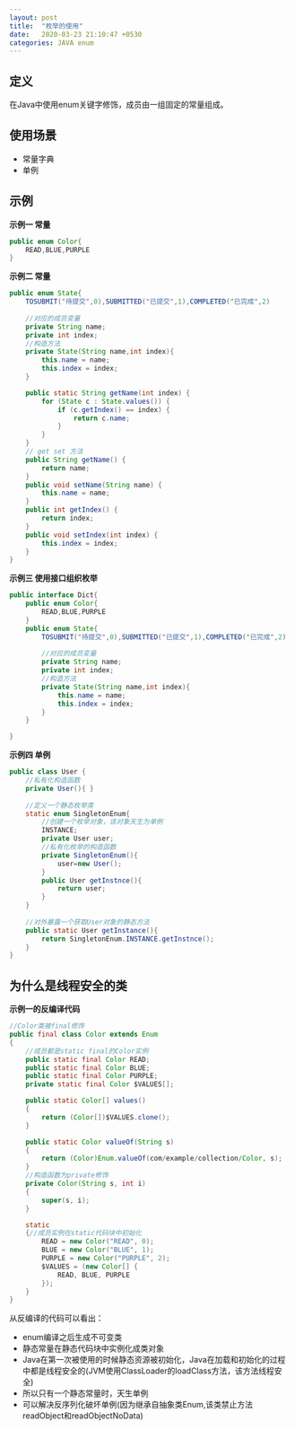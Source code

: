 ```yaml
---
layout: post
title:  "枚举的使用"
date:   2020-03-23 21:10:47 +0530
categories: JAVA enum
---
```

## 定义
在Java中使用enum关键字修饰，成员由一组固定的常量组成。

## 使用场景
- 常量字典
- 单例

## 示例
**示例一 常量**
```java
public enum Color{
    READ,BLUE,PURPLE
}
```

**示例二 常量**
```java
public enum State{
    TOSUBMIT("待提交",0),SUBMITTED("已提交",1),COMPLETED("已完成",2)
    
    //对应的成员变量
    private String name;
    private int index;
    //构造方法
    private State(String name,int index){
        this.name = name;
        this.index = index;
    }

    public static String getName(int index) {
        for (State c : State.values()) {
            if (c.getIndex() == index) {
                return c.name;
            }
        }
    }
    // get set 方法
    public String getName() {
        return name;
    }
    public void setName(String name) {
        this.name = name;
    }
    public int getIndex() {
        return index;
    }
    public void setIndex(int index) {
        this.index = index;
    }
}
```
**示例三 使用接口组织枚举**
```java
public interface Dict{
    public enum Color{
        READ,BLUE,PURPLE
    }
    public enum State{
        TOSUBMIT("待提交",0),SUBMITTED("已提交",1),COMPLETED("已完成",2)
        
        //对应的成员变量
        private String name;
        private int index;
        //构造方法
        private State(String name,int index){
            this.name = name;
            this.index = index;
        }
    }

}
```
**示例四 单例**
```java
public class User {
    //私有化构造函数
    private User(){ }
 
    //定义一个静态枚举类
    static enum SingletonEnum{
        //创建一个枚举对象，该对象天生为单例
        INSTANCE;
        private User user;
        //私有化枚举的构造函数
        private SingletonEnum(){
            user=new User();
        }
        public User getInstnce(){
            return user;
        }
    }
 
    //对外暴露一个获取User对象的静态方法
    public static User getInstance(){
        return SingletonEnum.INSTANCE.getInstnce();
    }
}
```
## 为什么是线程安全的类
**示例一的反编译代码**
```java
//Color类被final修饰
public final class Color extends Enum
{
    //成员都是static final的Color实例
	public static final Color READ;
	public static final Color BLUE;
	public static final Color PURPLE;
	private static final Color $VALUES[];

	public static Color[] values()
	{
		return (Color[])$VALUES.clone();
	}

	public static Color valueOf(String s)
	{
		return (Color)Enum.valueOf(com/example/collection/Color, s);
	}
    //构造函数为private修饰
	private Color(String s, int i)
	{
		super(s, i);
	}

	static 
	{//成员实例在static代码块中初始化
		READ = new Color("READ", 0);
		BLUE = new Color("BLUE", 1);
		PURPLE = new Color("PURPLE", 2);
		$VALUES = (new Color[] {
			READ, BLUE, PURPLE
		});
	}
}
```
从反编译的代码可以看出：
- enum编译之后生成不可变类
- 静态常量在静态代码块中实例化成类对象
- Java在第一次被使用的时候静态资源被初始化，Java在加载和初始化的过程中都是线程安全的(JVM使用ClassLoader的loadClass方法，该方法线程安全)
- 所以只有一个静态常量时，天生单例
- 可以解决反序列化破坏单例(因为继承自抽象类Enum,该类禁止方法readObject和readObjectNoData)
